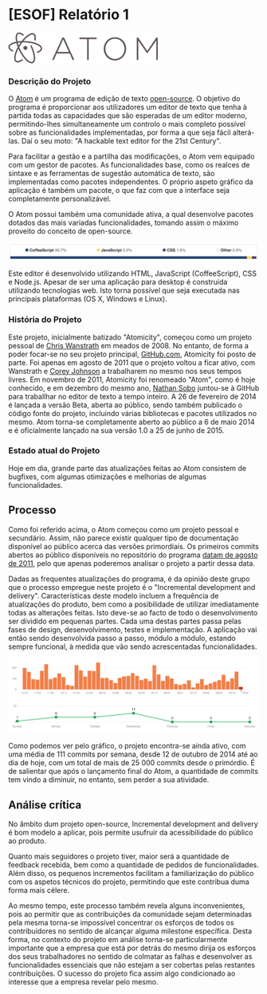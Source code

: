 # [ESOF] Relatório 1

<img src="Resources/logo.png" width="300px" alt="Atom"/>

### Descrição do Projeto
O [Atom](https://atom.io/) é um programa de edição de texto [open-source](https://github.com/atom/atom).
O objetivo do programa é proporcionar aos utilizadores um editor de texto que tenha à partida
todas as capacidades que são esperadas de um editor moderno,
permitindo-lhes simultaneamente um controlo o mais completo possível sobre as
funcionalidades implementadas, por forma a que seja fácil
alterá-las. Daí o seu moto: "A hackable text editor
for the 21st Century".

Para facilitar a gestão e a partilha das modificações, o Atom vem
equipado com um gestor de pacotes. As funcionalidades base, como os realces
de sintaxe e as ferramentas de sugestão automática de texto, são implementadas
como pacotes independentes. O próprio aspeto gráfico da aplicação é também um
pacote, o que faz com que a interface seja completamente personalizável.

O Atom possui também uma comunidade ativa, a qual desenvolve pacotes dotados das mais variadas funcionalidades, tomando assim o máximo proveito do conceito de open-source.

<img src="Resources/languages.png" alt="Linguagens" />

Este editor é desenvolvido utilizando HTML, JavaScript (CoffeeScript), CSS e Node.js. Apesar de ser uma aplicação para desktop é construída utilizando tecnologias web. Isto torna possível que seja executada nas principais plataformas (OS X, Windows e Linux).

### História do Projeto
Este projeto, inicialmente batizado "Atomicity", começou como um projeto pessoal de
[Chris Wanstrath](https://github.com/defunkt) em meados de 2008. No entanto, de forma a
poder focar-se no seu projeto principal, [GitHub.com](http://github.com), Atomicity foi posto de parte. Foi apenas em agosto de 2011 que o projeto voltou a ficar ativo, com Wanstrath e [Corey Johnson](https://github.com/probablycorey) a trabalharem no mesmo nos seus tempos livres. Em novembro de 2011, Atomicity foi renomeado "Atom", como é hoje conhecido, e em dezembro do mesmo ano, [Nathan Sobo](https://github.com/nathansobo) juntou-se à GitHub para traballhar no editor de texto a tempo inteiro. A 26 de fevereiro de 2014 é lançada a versão Beta, aberta ao público, sendo também publicado o código fonte do projeto, incluindo várias bibliotecas e pacotes utilizados no mesmo. Atom torna-se completamente aberto ao público a 6 de maio 2014 e é oficialmente lançado na sua versão 1.0 a 25 de junho de 2015.

### Estado atual do Projeto
Hoje em dia, grande parte das atualizações feitas ao Atom consistem de bugfixes, com algumas otimizações e melhorias de algumas funcionalidades.


## Processo
Como foi referido acima, o Atom começou como um projeto pessoal e secundário. Assim, não parece existir qualquer tipo de documentação disponível ao público acerca das versões primordiais. Os primeiros commits abertos ao público disponíveis no repositório do programa [datam de agosto de 2011](https://github.com/atom/atom/commits?author=defunkt&page=14), pelo que apenas poderemos analisar o projeto a partir dessa data.

Dadas as frequentes atualizações do programa, é da opinião deste grupo que o processo
empregue neste projeto é o "Incremental development and delivery".
Características deste modelo incluem a frequência de atualizações do produto, bem como a posibilidade de utilizar imediatamente todas as alterações feitas. Isto deve-se ao facto de todo o desenvolvimento ser dividido em pequenas partes. Cada uma destas partes passa pelas fases de design, desenvolvimento, testes e implementação. A aplicação vai então sendo desenvolvida passo a passo, módulo a módulo, estando sempre funcional, à medida que vão sendo acrescentadas funcionalidades.

<img src="Resources/graphs.png" alt="Commits Activity" />

Como podemos ver pelo gráfico, o projeto encontra-se ainda
ativo, com uma média de 111 commits por semana, desde 12 de outubro de 2014 até
ao dia de hoje, com um total de mais de 25 000 commits desde o primórdio.
É de salientar que após o lançamento final do Atom, a quantidade de commits tem
vindo a diminuir, no entanto, sem perder a sua atividade.


## Análise crítica
No âmbito dum projeto open-source, Incremental development and delivery é bom modelo a aplicar, pois permite usufruir da acessibilidade do público ao produto.

Quanto mais seguidores o projeto tiver, maior será a quantidade de feedback recebida, bem como a quantidade de pedidos de funcionalidades. Além disso, os pequenos incrementos facilitam a familiarização do público com os aspetos técnicos do projeto, permitindo que este contribua duma forma mais célere.

Ao mesmo tempo, este processo também revela alguns inconvenientes, pois ao permitir que as contribuições da comunidade sejam determinadas pela mesma torna-se impossível concentrar os esforços de todos os contribuidores no sentido de alcançar alguma milestone específica. Desta forma, no contexto do projeto em análise torna-se particularmente importante que a empresa que está por detrás do mesmo dirija os esforços dos seus trabalhadores no sentido de colmatar as falhas e desenvolver as funcionalidades essenciais que não estejam a ser cobertas pelas restantes contribuições. O sucesso do projeto fica assim algo condicionado ao interesse que a empresa revelar pelo mesmo.
